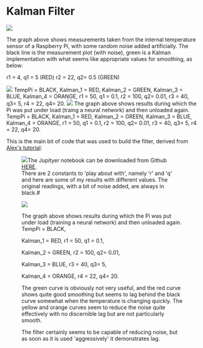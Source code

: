 # Kalman Filter
<img src="https://github.com/paddygoat/Kalman-Filters/blob/master/graph20.png" />

The graph above shows measurements taken from the internal temperature sensor of a Raspberry Pi, with some random noise added artificially. The black line is the measurement plot (with noise), green is a Kalman implementation with what seems like appropriate values for smoothing, as below:

r1 =  4, q1 = 5   (RED)
r2 = 22, q2= 0.5  (GREEN)


<img src="https://github.com/paddygoat/Kalman-Filters/blob/master/graph21.png" />
TempPi = BLACK, 
Kalman_1 = RED, 
Kalman_2 = GREEN, 
Kalman_3 = BLUE, 
Kalman_4 = ORANGE, 
r1 =  50, q1 = 0.1, 
r2 = 100, q2= 0.01, 
r3 = 40, q3= 5, 
r4 = 22, q4= 20.
<img src="https://github.com/paddygoat/Kalman-Filters/blob/master/graph23.png" />
The graph above shows results during which the Pi was put under load (traing a neural network) and then unloaded again.
TempPi = BLACK, 
Kalman_1 = RED, 
Kalman_2 = GREEN, 
Kalman_3 = BLUE, 
Kalman_4 = ORANGE, 
r1 =  50, q1 = 0.1, 
r2 = 100, q2= 0.01, 
r3 = 40, q3= 5, 
r4 = 22, q4= 20.

<p>This is the main bit of code that was used to build the filter, derived from <a href="https://www.kalmanfilter.net/default.aspx" target="_blank">Alex's tutorial</a>:</p>

<figure><img class="lazy" src="https://cdn.hackaday.io/images/5029601563614846858.jpg">The Jupityer notebook can be downloaded from Github <a href="https://github.com/paddygoat/Kalman-Filters/blob/master/Kalman_Temperatures_Pi_Internal_Sensor.ipynb" target="_blank">HERE</a>.<br>There are 2 constants to 'play about with', namely 'r' and 'q' and here are some of my results with different values. The original readings, with a bit of noise added, are always in black.#<br></figure>

<figure><img class="lazy" src="https://cdn.hackaday.io/images/7634631563615239704.png"><p>The graph above shows results during which the Pi was put under load (training a neural network) and then unloaded again.<br>TempPi = BLACK, <br></p><p>Kalman_1 = RED, r1 = 50, q1 = 0.1,<br></p><p>Kalman_2 = GREEN, r2 = 100, q2= 0.01,<br></p><p>Kalman_3 = BLUE, r3 = 40, q3= 5,<br></p><p>Kalman_4 = ORANGE, r4 = 22, q4= 20.<br></p><p>The green curve is obviously not very useful, and the red curve shows quite good smoothing but seems to lag behind the black curve somewhat when the temperature is changing quickly. The yellow and orange curves seem to reduce the noise quite effectively with no discernible lag but are not particularly smooth.</p><p>The filter certainly seems to be capable of reducing noise, but as soon as it is used 'aggressively' it demonstrates lag.<br><br></p></figure>
